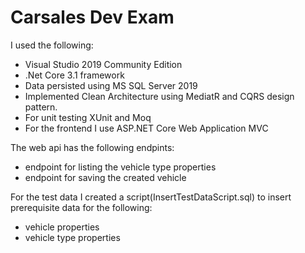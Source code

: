 # Carsales Dev Exam

I used the following:
 - Visual Studio 2019 Community Edition
 - .Net Core 3.1 framework
 - Data persisted using MS SQL Server 2019
 - Implemented Clean Architecture using MediatR and CQRS design pattern.
 - For unit testing XUnit and Moq
 - For the frontend I use ASP.NET Core Web Application MVC

 The web api has the following endpints:
  - endpoint for listing the vehicle type properties
  - endpoint for saving the created vehicle

  For the test data I created a script(InsertTestDataScript.sql) to insert prerequisite data for the following:
  - vehicle properties
  - vehicle type properties

